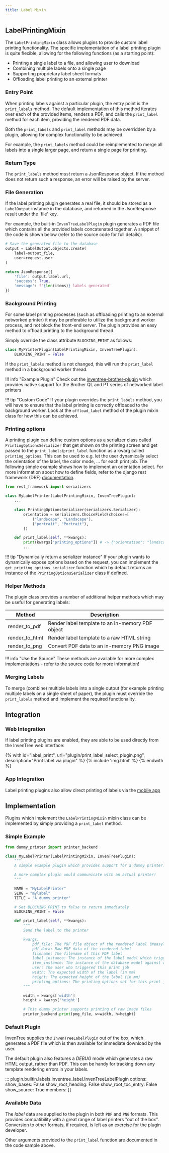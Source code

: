 ```yaml
---
title: Label Mixin
---
```


## LabelPrintingMixin

The `LabelPrintingMixin` class allows plugins to provide custom label printing functionality. The specific implementation of a label printing plugin is quite flexible, allowing for the following functions (as a starting point):

- Printing a single label to a file, and allowing user to download
- Combining multiple labels onto a single page
- Supporting proprietary label sheet formats
- Offloading label printing to an external printer

### Entry Point

When printing labels against a particular plugin, the entry point is the `print_labels` method. The default implementation of this method iterates over each of the provided items, renders a PDF, and calls the `print_label` method for each item, providing the rendered PDF data.

Both the `print_labels` and `print_label` methods may be overridden by a plugin, allowing for complex functionality to be achieved.

For example, the `print_labels` method could be reimplemented to merge all labels into a single larger page, and return a single page for printing.

### Return Type

The `print_labels` method *must* return a JsonResponse object. If the method does not return such a response, an error will be raised by the server.

### File Generation

If the label printing plugin generates a real file, it should be stored as a `LabelOutput` instance in the database, and returned in the JsonResponse result under the 'file' key.

For example, the built-in `InvenTreeLabelPlugin` plugin generates a PDF file which contains all the provided labels concatenated together. A snippet of the code is shown below (refer to the source code for full details):

```python
# Save the generated file to the database
output = LabelOutput.objects.create(
    label=output_file,
    user=request.user
)

return JsonResponse({
    'file': output.label.url,
    'success': True,
    'message': f'{len(items)} labels generated'
})
```

### Background Printing

For some label printing processes (such as offloading printing to an external networked printer) it may be preferable to utilize the background worker process, and not block the front-end server.
The plugin provides an easy method to offload printing to the background thread.

Simply override the class attribute `BLOCKING_PRINT` as follows:

```python
class MyPrinterPlugin(LabelPrintingMixin, InvenTreePlugin):
    BLOCKING_PRINT = False
```

If the `print_labels` method is not changed, this will run the `print_label` method in a background worker thread.

!!! info "Example Plugin"
    Check out the [inventree-brother-plugin](https://github.com/inventree/inventree-brother-plugin) which provides native support for the Brother QL and PT series of networked label printers

!!! tip "Custom Code"
    If your plugin overrides the `print_labels` method, you will have to ensure that the label printing is correctly offloaded to the background worker. Look at the `offload_label` method of the plugin mixin class for how this can be achieved.

### Printing options

A printing plugin can define custom options as a serializer class called `PrintingOptionsSerializer` that get shown on the printing screen and get passed to the `print_labels`/`print_label` function as a kwarg called `printing_options`. This can be used to e.g. let the user dynamically select the orientation of the label, the color mode, ... for each print job.
The following simple example shows how to implement an orientation select. For more information about how to define fields, refer to the django rest framework (DRF) [documentation](https://www.django-rest-framework.org/api-guide/fields/).

```py
from rest_framework import serializers

class MyLabelPrinter(LabelPrintingMixin, InvenTreePlugin):
    ...

    class PrintingOptionsSerializer(serializers.Serializer):
        orientation = serializers.ChoiceField(choices=[
            ("landscape", "Landscape"),
            ("portrait", "Portrait"),
        ])

    def print_label(self, **kwargs):
        print(kwargs["printing_options"]) # -> {"orientation": "landscape"}
        ...
```

!!! tip "Dynamically return a serializer instance"
    If your plugin wants to dynamically expose options based on the request, you can implement the `get_printing_options_serializer` function which by default returns an instance
    of the `PrintingOptionsSerializer` class if defined.

### Helper Methods

The plugin class provides a number of additional helper methods which may be useful for generating labels:

| Method | Description |
| --- | --- |
| render_to_pdf | Render label template to an in-memory PDF object |
| render_to_html | Render label template to a raw HTML string |
| render_to_png | Convert PDF data to an in-memory PNG image |

!!! info "Use the Source"
    These methods are available for more complex implementations - refer to the source code for more information!

### Merging Labels

To merge (combine) multiple labels into a single output (for example printing multiple labels on a single sheet of paper), the plugin must override the `print_labels` method and implement the required functionality.

## Integration

### Web Integration

If label printing plugins are enabled, they are able to be used directly from the InvenTree web interface:

{% with id="label_print", url="plugin/print_label_select_plugin.png", description="Print label via plugin" %}
{% include 'img.html' %}
{% endwith %}

### App Integration

Label printing plugins also allow direct printing of labels via the [mobile app](../../app/stock.md#print-label)

## Implementation

Plugins which implement the `LabelPrintingMixin` mixin class can be implemented by simply providing a `print_label` method.

### Simple Example

```python
from dummy_printer import printer_backend

class MyLabelPrinter(LabelPrintingMixin, InvenTreePlugin):
    """
    A simple example plugin which provides support for a dummy printer.

    A more complex plugin would communicate with an actual printer!
    """

    NAME = "MyLabelPrinter"
    SLUG = "mylabel"
    TITLE = "A dummy printer"

    # Set BLOCKING_PRINT to false to return immediately
    BLOCKING_PRINT = False

    def print_label(self, **kwargs):
        """
        Send the label to the printer

        kwargs:
            pdf_file: The PDF file object of the rendered label (WeasyTemplateResponse object)
            pdf_data: Raw PDF data of the rendered label
            filename: The filename of this PDF label
            label_instance: The instance of the label model which triggered the print_label() method
            item_instance: The instance of the database model against which the label is printed
            user: The user who triggered this print job
            width: The expected width of the label (in mm)
            height: The expected height of the label (in mm)
            printing_options: The printing options set for this print job defined in the PrintingOptionsSerializer
        """

        width = kwargs['width']
        height = kwargs['height']

        # This dummy printer supports printing of raw image files
        printer_backend.print(png_file, w=width, h=height)
```

### Default Plugin

InvenTree supplies the `InvenTreeLabelPlugin` out of the box, which generates a PDF file which is then available for immediate download by the user.

The default plugin also features a *DEBUG* mode which generates a raw HTML output, rather than PDF. This can be handy for tracking down any template rendering errors in your labels.

::: plugin.builtin.labels.inventree_label.InvenTreeLabelPlugin
    options:
        show_bases: False
        show_root_heading: False
        show_root_toc_entry: False
        show_source: True
        members: []

### Available Data

The *label* data are supplied to the plugin in both `PDF` and `PNG` formats. This provides compatibility with a great range of label printers "out of the box". Conversion to other formats, if required, is left as an exercise for the plugin developer.

Other arguments provided to the `print_label` function are documented in the code sample above.
